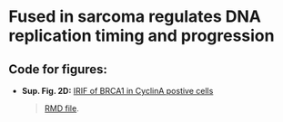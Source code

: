 # Fused in sarcoma regulates DNA replication timing and progression
## Code for figures:
* __Sup. Fig. 2D:__ [IRIF of BRCA1 in CyclinA postive cells](/fig_IRIF_BRCA1_CyclinA.md)
  > [RMD file](code/fig_IRIF_BRCA1_CyclinA.Rmd).